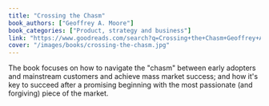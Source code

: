 ```yaml
---
title: "Crossing the Chasm"
book_authors: ["Geoffrey A. Moore"]
book_categories: ["Product, strategy and business"]
link: "https://www.goodreads.com/search?q=Crossing+the+Chasm+Geoffrey+A.+Moore"
cover: "/images/books/crossing-the-chasm.jpg"
---
```


The book focuses on how to navigate the "chasm" between early adopters and mainstream customers and achieve mass market success; and how it's key to succeed after a promising beginning with the most passionate (and forgiving) piece of the market.